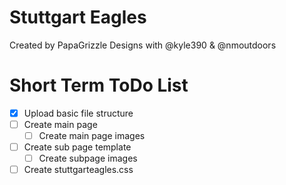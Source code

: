 # Stuttgart Eagles
Created by PapaGrizzle Designs with 
            @kyle390 & @nmoutdoors 
            
# Short Term ToDo List
- [x] Upload basic file structure
- [ ] Create main page
    - [ ] Create main page images
- [ ] Create sub page template
  - [ ] Create subpage images  
- [ ] Create stuttgarteagles.css

